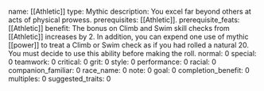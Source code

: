 name: [[Athletic]]
type: Mythic
description: You excel far beyond others at acts of physical prowess.
prerequisites: [[Athletic]].
prerequisite_feats: [[Athletic]]
benefit: The bonus on Climb and Swim skill checks from [[Athletic]] increases by 2. In addition, you can expend one use of mythic [[power]] to treat a Climb or Swim check as if you had rolled a natural 20. You must decide to use this ability before making the roll.
normal: 0
special: 0
teamwork: 0
critical: 0
grit: 0
style: 0
performance: 0
racial: 0
companion_familiar: 0
race_name: 0
note: 0
goal: 0
completion_benefit: 0
multiples: 0
suggested_traits: 0
